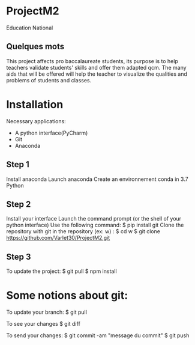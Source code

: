 # ProjectM2
Education National 

## Quelques mots
This project affects pro baccalaureate students, its purpose is to help teachers validate students' skills and offer them adapted qcm.
The many aids that will be offered will help the teacher to visualize the qualities and problems of students and classes.

# Installation

Necessary applications:
- A python interface(PyCharm)
- Git
- Anaconda

## Step 1

Install anaconda
Launch anaconda
Create an environnement conda in 3.7 Python

## Step 2

Install your interface
Launch the command prompt (or the shell of your python interface)
Use the following command:
    $ pip install git
Clone the repository with git in the repository (ex: w) :
    $ cd w
    $ git clone https://github.com/Varlet30/ProjectM2.git

## Step 3

To update the project:
    $ git pull
    $ npm install

# Some notions about git:

To update your branch:
    $ git pull

To see your changes
    $ git diff

To send your changes:
    $ git commit -am "message du commit"
    $ git push
